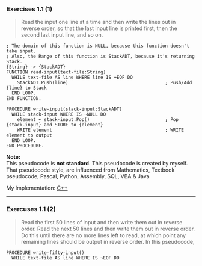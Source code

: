### Exercises 1.1 (1)
> Read the input one line at a time and then write the lines out in reverse order, so that the last input line is printed first, then the second last input line, and so on.
```
; The domain of this function is NULL, because this function doesn't take input.
; Also, the Range of this function is StackADT, because it's returning Stack.          
{String} -> {StackADT}                           
FUNCTION read-input(text-file:String)
  WHILE text-file AS line WHERE line IS ¬EOF DO           
    StackADT.Push(line)                                    ; Push/Add {line} to Stack
  END LOOP.
END FUNCTION.

PROCEDURE write-input(stack-input:StackADT)
  WHILE stack-input WHERE IS ¬NULL DO
    element ← stack-input.Pop()                            ; Pop {stack-input} and STORE to {element}
    WRITE element                                          ; WRITE element to output
  END LOOP.
END PROCEDURE.
```
**Note:** \
This pseudocode is **not standard**. This pseudocode is created by myself. \
That pseudocode style, are influenced from Mathematics, Textbook pseudocode, Pascal, Python, Assembly, SQL, VBA & Java

My Implementation: [C++](https://gist.github.com/afifabroory/e03c2179550c72828ea40bd38d909e0e)


---

### Exercuses 1.1 (2)
> Read the first 50 lines of input and then write them out in reverse order. Read the next 50 lines and then write them out in reverse order. Do this until there are no more lines left to read, at which point any remaining lines should be output in reverse order.
In this pseudocode,
```
PROCEDURE write-fifty-input()
  WHILE text-file AS line WHERE IS ¬EOF DO
```
